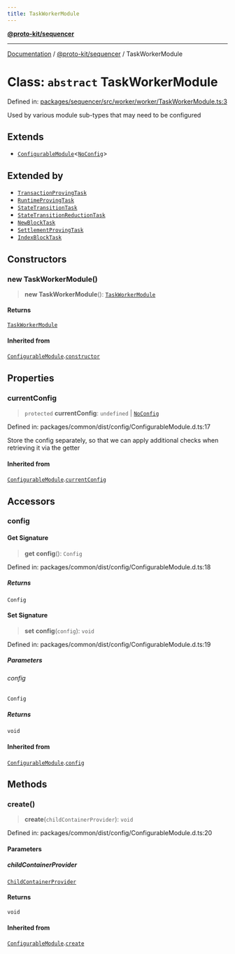 ```yaml
---
title: TaskWorkerModule
---
```


[**@proto-kit/sequencer**](../README.md)

***

[Documentation](../../../README.md) / [@proto-kit/sequencer](../README.md) / TaskWorkerModule

# Class: `abstract` TaskWorkerModule

Defined in: [packages/sequencer/src/worker/worker/TaskWorkerModule.ts:3](https://github.com/proto-kit/framework/blob/28efa802e3737fc3b77339148b307ef7246f3ef1/packages/sequencer/src/worker/worker/TaskWorkerModule.ts#L3)

Used by various module sub-types that may need to be configured

## Extends

- [`ConfigurableModule`](../../common/classes/ConfigurableModule.md)\<[`NoConfig`](../../common/type-aliases/NoConfig.md)\>

## Extended by

- [`TransactionProvingTask`](TransactionProvingTask.md)
- [`RuntimeProvingTask`](RuntimeProvingTask.md)
- [`StateTransitionTask`](StateTransitionTask.md)
- [`StateTransitionReductionTask`](StateTransitionReductionTask.md)
- [`NewBlockTask`](NewBlockTask.md)
- [`SettlementProvingTask`](SettlementProvingTask.md)
- [`IndexBlockTask`](../../indexer/classes/IndexBlockTask.md)

## Constructors

### new TaskWorkerModule()

> **new TaskWorkerModule**(): [`TaskWorkerModule`](TaskWorkerModule.md)

#### Returns

[`TaskWorkerModule`](TaskWorkerModule.md)

#### Inherited from

[`ConfigurableModule`](../../common/classes/ConfigurableModule.md).[`constructor`](../../common/classes/ConfigurableModule.md#constructors)

## Properties

### currentConfig

> `protected` **currentConfig**: `undefined` \| [`NoConfig`](../../common/type-aliases/NoConfig.md)

Defined in: packages/common/dist/config/ConfigurableModule.d.ts:17

Store the config separately, so that we can apply additional
checks when retrieving it via the getter

#### Inherited from

[`ConfigurableModule`](../../common/classes/ConfigurableModule.md).[`currentConfig`](../../common/classes/ConfigurableModule.md#currentconfig)

## Accessors

### config

#### Get Signature

> **get** **config**(): `Config`

Defined in: packages/common/dist/config/ConfigurableModule.d.ts:18

##### Returns

`Config`

#### Set Signature

> **set** **config**(`config`): `void`

Defined in: packages/common/dist/config/ConfigurableModule.d.ts:19

##### Parameters

###### config

`Config`

##### Returns

`void`

#### Inherited from

[`ConfigurableModule`](../../common/classes/ConfigurableModule.md).[`config`](../../common/classes/ConfigurableModule.md#config)

## Methods

### create()

> **create**(`childContainerProvider`): `void`

Defined in: packages/common/dist/config/ConfigurableModule.d.ts:20

#### Parameters

##### childContainerProvider

[`ChildContainerProvider`](../../common/interfaces/ChildContainerProvider.md)

#### Returns

`void`

#### Inherited from

[`ConfigurableModule`](../../common/classes/ConfigurableModule.md).[`create`](../../common/classes/ConfigurableModule.md#create)
